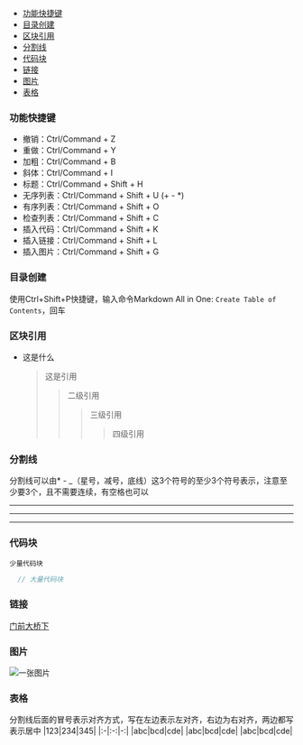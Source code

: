 - [功能快捷键](#功能快捷键)
- [目录创建](#目录创建)
- [区块引用](#区块引用)
- [分割线](#分割线)
- [代码块](#代码块)
- [链接](#链接)
- [图片](#图片)
- [表格](#表格)


### 功能快捷键
+ 撤销：Ctrl/Command + Z
+ 重做：Ctrl/Command + Y
+ 加粗：Ctrl/Command + B
+ 斜体：Ctrl/Command + I
+ 标题：Ctrl/Command + Shift + H
+ 无序列表：Ctrl/Command + Shift + U (+ - *)
+ 有序列表：Ctrl/Command + Shift + O
+ 检查列表：Ctrl/Command + Shift + C
+ 插入代码：Ctrl/Command + Shift + K
+ 插入链接：Ctrl/Command + Shift + L
+ 插入图片：Ctrl/Command + Shift + G

### 目录创建
使用Ctrl+Shift+P快捷键，输入命令Markdown All in One:
```Create Table of Contents```，回车

### 区块引用
* 这是什么
  > 这是引用
  >> 二级引用
  >>> 三级引用
  >>>> 四级引用

### 分割线
分割线可以由* - _（星号，减号，底线）这3个符号的至少3个符号表示，注意至少要3个，且不需要连续，有空格也可以
***
---
___

### 代码块
`少量代码块`
``` javascript
  // 大量代码块
```

### 链接
[门前大桥下](www.baidu.com)

### 图片
![一张图片]('../../../img/1.jpg')


### 表格
分割线后面的冒号表示对齐方式，写在左边表示左对齐，右边为右对齐，两边都写表示居中
|123|234|345|
|:-|:-:|-:|
|abc|bcd|cde|
|abc|bcd|cde|
|abc|bcd|cde|
